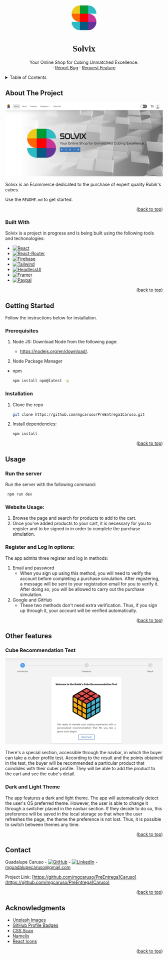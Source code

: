 
<a name="readme-top"></a>

<!-- PROJECT LOGO -->
<br />
<div align="center">
  <a href="https://github.com/othneildrew/Best-README-Template">
    <img src="/src/assets/images/logo-no-letters.png" alt="Solvix-Logo" width="80" height="80">
  </a>

  <h1 style="font-family: 'mokoto'" align="center">Solvix</h1>
    <!-- <a href="https://solvix-ecommerce.vercel.app/">See Demo</a> -->

  <p align="center">
    Your Online Shop for Cubing Unmatched Excellence.
    <br />
    <!-- <a href="link-to-deploy">View Demo</a> -->
    ·
    <a href="https://github.com/mgcaruso/PreEntrega1Caruso/issues">Report Bug</a>
    ·
    <a href="https://github.com/mgcaruso/PreEntrega1Caruso/issues">Request Feature</a>
  </p>
</div>



<!-- TABLE OF CONTENTS -->
<details>
  <summary>Table of Contents</summary>
  <ol>
    <li>
      <a href="#about-the-project">About The Project</a>
      <ul>
        <li><a href="#built-with">Built With</a></li>
      </ul>
    </li>
    <li>
      <a href="#getting-started">Getting Started</a>
      <ul>
        <li><a href="#prerequisites">Prerequisites</a></li>
        <li><a href="#installation">Installation</a></li>
      </ul>
    </li>
    <li><a href="#usage">Usage</a></li>
    <li><a href="#contact">Contact</a></li>
    <li><a href="#acknowledgments">Acknowledgments</a></li>
  </ol>
</details>



<!-- ABOUT THE PROJECT -->
## About The Project

![Product Name Screen Shot][product-screenshot]

Solvix is an Ecommerce dedicated to the purchase of expert quality Rubik's cubes.


Use the `README.md` to get started.

<p align="right">(<a href="#readme-top">back to top</a>)</p>



### Built With

Solvix is a project in progress and is being built  using the following tools and techonologies: 

* [![React][React.js]][React-url]
* [![React-Router][React-Router]][React-Router-url]
* [![Firebase][Firebase]][Firebase-url]
* [![Tailwind][TailwindCSS]][Tailwind-url]
* [![HeadlessUI][HeadlessUI.com]][HeadlessUI-url]
* [![Framer][Framer]][Framer-url]
* [![Paypal][Paypal]][Paypal-url]
<!-- * [![Bootstrap][Bootstrap.com]][Bootstrap-url] -->

<p align="right">(<a href="#readme-top">back to top</a>)</p>



<!-- GETTING STARTED -->
## Getting Started

Follow the instructions below for installation. 

### Prerequisites

1. Node JS: 
   Download Node from the following page:
   - https://nodejs.org/en/download/.

2. Node Package Manager
* npm
  ```sh
  npm install npm@latest -g
  ```

### Installation



1. Clone the repo
   ```sh
   git clone https://github.com/mgcaruso/PreEntrega1Caruso.git
   ```
2. Install dependencies:
   ```sh
   npm install
   ```

<p align="right">(<a href="#readme-top">back to top</a>)</p>



<!-- USAGE EXAMPLES -->
## Usage

### Run the server
Run the server with the following command:
  ```sh
   npm run dev
   ```

### Website Usage:

1. Browse the page and search for products to add to the cart. 
2. Once you've added products to your cart, it is necessary for you to register and to be signed in in order to complete the purchase simulation.

### Register and Log In options:

The app admits three register and log in methods:
1. Email and password
    - When you sign up using this method, you will need to verify the account before completing a purchase simulation. After registering, a message will be sent to your registration email for you to verify it. After doing so, you will be allowed to carry out the purchase simulation.
2. Google and GitHub 
   - These two methods don't need extra verification. Thus, if you sign up through it, your account will be verified automatically.



<p align="right">(<a href="#readme-top">back to top</a>)</p>


## Other features

### Cube Recommendation Test

<img src="/src/assets/images/cube-test.png" alt="Cube Test Screenshot">

There's a special section, accessible through the navbar, in which the buyer can take a cuber profile test. According to the result and the points obtained in the test, the buyer will be recommended a particular product that coindides with their cuber profile. They will be able to add the product to the cart and see the cube's detail.

### Dark and Light Theme

The app features a dark and light theme. The app will automatically detect the user's OS preferred theme. However, the user is able to change it through a switcher placed in the navbar section. If they decide to do so, this preference will be saved in the local storage so that when the user refreshes the page, the theme the preference is not lost. Thus, it is possible to switch between themes any time. 




<p align="right">(<a href="#readme-top">back to top</a>)</p>



<!-- CONTACT -->
## Contact

Guadalupe Caruso - [![GitHub][GitHub.com]][GitHub-url] - [![LinkedIn][linkedin-shield]][linkedin-url] - mguadalupecaruso@gmail.com

Project Link: [https://github.com/mgcaruso/PreEntrega1Caruso](https://github.com/mgcaruso/PreEntrega1Caruso)

<p align="right">(<a href="#readme-top">back to top</a>)</p>

<!-- ACKNOWLEDGMENTS -->
## Acknowledgments

* [Unplash Images](https://unplash.com)
* [GitHub Profile Badges](https://home.aveek.io/GitHub-Profile-Badges/)
* [CSS Scan](https://getcssscan.com/)
* [Namelix](https://namelix.com/)
* [React Icons](https://react-icons.github.io/react-icons/search)
<!-- * [GitHub Pages](https://pages.github.com) -->

<p align="right">(<a href="#readme-top">back to top</a>)</p>



<!-- MARKDOWN LINKS & IMAGES -->
<!-- https://www.markdownguide.org/basic-syntax/#reference-style-links -->
[issues-shield]: https://img.shields.io/github/issues/othneildrew/Best-README-Template.svg?style=for-the-badge
[issues-url]: https://github.com/othneildrew/Best-README-Template/issues
[license-shield]: https://img.shields.io/github/license/othneildrew/Best-README-Template.svg?style=for-the-badge
[license-url]: https://github.com/othneildrew/Best-README-Template/blob/master/LICENSE.txt
[linkedin-shield]: https://img.shields.io/badge/-LinkedIn-black.svg?style=for-the-badge&logo=linkedin&colorB=555
[linkedin-url]: https://www.linkedin.com/in/guadalupe-caruso/
[product-screenshot]: ./src/assets/images/Home-screenshot.PNG

[TailwindCSS]: https://img.shields.io/badge/tailwindcss-%2338B2AC.svg?style=for-the-badge&logo=tailwind-css&logoColor=white
[Tailwind-url]: https://tailwindcss.com/

[React.js]: https://img.shields.io/badge/React-20232A?style=for-the-badge&logo=react&logoColor=61DAFB
[React-url]: https://reactjs.org/


[GitHub.com]: https://img.shields.io/badge/GitHub-181717.svg?style=for-the-badge&logo=GitHub&logoColor=white
[GitHub-url]: https://github.com/mgcaruso
[Bootstrap.com]: https://img.shields.io/badge/Bootstrap-563D7C?style=for-the-badge&logo=bootstrap&logoColor=white
[Bootstrap-url]: https://getbootstrap.com
[HeadlessUI.com]: https://img.shields.io/badge/Headless%20UI-66E3FF.svg?style=for-the-badge&logo=Headless-UI&logoColor=black
[HeadlessUI-url]: https://headlessui.com 

[Firebase]: https://img.shields.io/badge/Firebase-FFCA28.svg?style=for-the-badge&logo=Firebase&logoColor=black
[Firebase-url]: https://firebase.google.com/?hl=es 


[Framer]: https://img.shields.io/badge/Framer-0055FF.svg?style=for-the-badge&logo=Framer&logoColor=white
[Framer-url]: https://www.framer.com/motion/ 


[Paypal]: https://img.shields.io/badge/PayPal-00457C.svg?style=for-the-badge&logo=PayPal&logoColor=white
[Paypal-url]: https://developer.paypal.com/home 

[React-Router]: https://img.shields.io/badge/React%20Router-CA4245.svg?style=for-the-badge&logo=React-Router&logoColor=white
[React-Router-url]: https://reactrouter.com/



